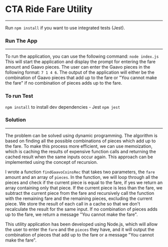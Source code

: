 # CTA Ride Fare Utility 
---
Run `npm install` if you want to use integrated tests (Jest).

### Run The App
---
To run the application, you can use the following command:
`node index.js`
This will start the application and display the prompt for entering the fare amount and Gaavo pieces. The user can enter the Gaavo pieces in the following format: `7 1 4 6`.
The output of the application will either be the combination of Gaavo pieces that add up to the fare or "You cannot make the fare" if no combination of pieces adds up to the fare.

### To run Test
`npm install` to install dev dependencies - Jest
`npm jest`

### Solution
---
The problem can be solved using dynamic programming. The algorithm is based on finding all the possible combinations of pieces which add up to the fare. To make this process more efficient, we can use memoization, which is caching the results of expensive function calls and returning the cached result when the same inputs occur again. This approach can be implemented using the concept of recursion.

I wrote a function `findGaavoCoinsRec` that takes two parameters, the `fare` amount and an array of `pieces`. In the function, we will loop through all the pieces and check if the current piece is equal to the fare, if yes we return an array containing only that piece. If the current piece is less than the fare, we subtract the current piece from the fare and recursively call the function with the remaining fare and the remaining pieces, excluding the current piece. We store the result of each call in a cache so that we don't recalculate the result for the same input. If no combination of pieces adds up to the fare, we return a message "You cannot make the fare".

This utility application has been developed using Node.js, which will allow the user to enter the `fare` and the `pieces` they have, and it will output the combination of pieces that add up to the fare or a message "You cannot make the fare".